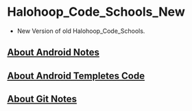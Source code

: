 # Halohoop_Code_Schools_New
* New Version of old Halohoop_Code_Schools.

## [About Android Notes](https://github.com/halohoop/Halohoop_Code_Schools_New/blob/master/android_notes_README.md)
## [About Android Templetes Code](https://github.com/halohoop/Halohoop_Code_Schools_New/blob/master/android_templete_solutions_README.md)
## [About Git Notes](https://github.com/halohoop/Halohoop_Code_Schools_New/blob/master/git_notes_README.md)


